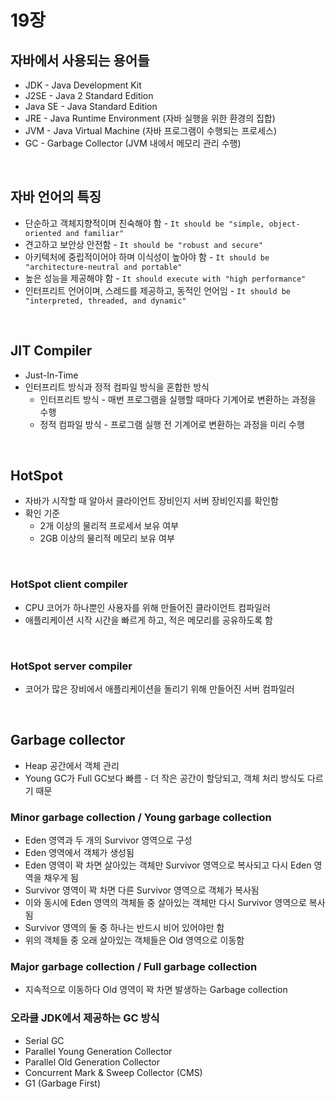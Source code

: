 # 19장
## 자바에서 사용되는 용어들
* JDK - Java Development Kit
* J2SE - Java 2 Standard Edition
* Java SE - Java Standard Edition
* JRE - Java Runtime Environment (자바 실행을 위한 환경의 집합)
* JVM - Java Virtual Machine (자바 프로그램이 수행되는 프로세스)
* GC - Garbage Collector (JVM 내에서 메모리 관리 수행)
<br>

## 자바 언어의 특징
* 단순하고 객체지향적이며 친숙해야 함 - `It should be "simple, object-oriented and familiar"`
* 견고하고 보안상 안전함 - `It should be "robust and secure"`
* 아키텍처에 중립적이어야 하며 이식성이 높아야 함 - `It should be "architecture-neutral and portable"`
* 높은 성능을 제공해야 함 - `It should execute with "high performance"`
* 인터프리트 언어이며, 스레드를 제공하고, 동적인 언어임 - `It should be "interpreted, threaded, and dynamic"`
<br>

## JIT Compiler
* Just-In-Time
* 인터프리트 방식과 정적 컴파일 방식을 혼합한 방식
  * 인터프리트 방식 - 매번 프로그램을 실행할 때마다 기계어로 변환하는 과정을 수행
  * 정적 컴파일 방식 - 프로그램 실행 전 기계어로 변환하는 과정을 미리 수행
<br>

## HotSpot
* 자바가 시작할 때 알아서 클라이언트 장비인지 서버 장비인지를 확인함
* 확인 기준
  * 2개 이상의 물리적 프로세서 보유 여부
  * 2GB 이상의 물리적 메모리 보유 여부
<br>

### HotSpot client compiler
* CPU 코어가 하나뿐인 사용자를 위해 만들어진 클라이언트 컴파일러
* 애플리케이션 시작 시간을 빠르게 하고, 적은 메모리를 공유하도록 함
<br>

### HotSpot server compiler
* 코어가 많은 장비에서 애플리케이션을 돌리기 위해 만들어진 서버 컴파일러
<br>

## Garbage collector
* Heap 공간에서 객체 관리
* Young GC가 Full GC보다 빠름 - 더 작은 공간이 할당되고, 객체 처리 방식도 다르기 때문

### Minor garbage collection / Young garbage collection
* Eden 영역과 두 개의 Survivor 영역으로 구성
* Eden 영역에서 객체가 생성됨
* Eden 영역이 꽉 차면 살아있는 객체만 Survivor 영역으로 복사되고 다시 Eden 영역을 채우게 됨
* Survivor 영역이 꽉 차면 다른 Survivor 영역으로 객체가 복사됨
* 이와 동시에 Eden 영역의 객체들 중 살아있는 객체만 다시 Survivor 영역으로 복사됨
* Survivor 영역의 둘 중 하나는 반드시 비어 있어야만 함
* 위의 객체들 중 오래 살아있는 객체들은 Old 영역으로 이동함

### Major garbage collection / Full garbage collection
* 지속적으로 이동하다 Old 영역이 꽉 차면 발생하는 Garbage collection

### 오라클 JDK에서 제공하는 GC 방식
* Serial GC
* Parallel Young Generation Collector
* Parallel Old Generation Collector
* Concurrent Mark & Sweep Collector (CMS)
* G1 (Garbage First)
